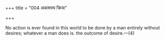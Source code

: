 +++
title = "004 अकामस्य क्रिया"

+++

No action is ever found in this world to be done by a man entirely without desires; whatever a man does is. the outcome of desire.—(4)